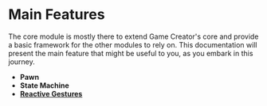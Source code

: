 # Main Features

The core module is mostly there to extend Game Creator's core and provide a basic framework for the other modules to rely on. This documentation will present the main feature that might be useful to you, as you embark in this journey.

- **Pawn**
- **State Machine**
- **[Reactive Gestures](gestures.md)**